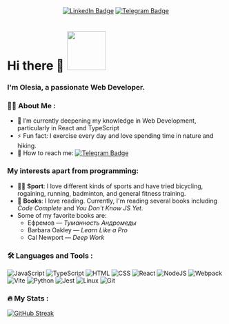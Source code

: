 <div id="badges" align="center">
  <a href="https://www.linkedin.com/in/olesia-kniazeva/"><img src="https://img.shields.io/badge/LinkedIn-blue?style=for-the-badge&logo=linkedin&logoColor=white" alt="LinkedIn Badge" target="_blank" rel="noopener"></a>
  <a href="https://t.me/Oliettani"><img src="https://img.shields.io/badge/Telegram-blue?style=for-the-badge&logo=telegram&logoColor=white" alt="Telegram Badge"></a>
</div>

# Hi there 👋 <img src="https://media.giphy.com/media/mGcNjsfWAjY5AEZNw6/giphy.gif" width=90>
### I'm Olesia, a passionate Web Developer.

### :woman_technologist: About Me :
- 🌱 I’m currently deepening my knowledge in Web Development, particularly in React and TypeScript
- ⚡️ Fun fact: I exercise every day and love spending time in nature and hiking.
- 📧 How to reach me: [![Telegram Badge](https://img.shields.io/badge/-Oliettani-blue?style=flat&logo=Telegram&logoColor=white)](https://t.me/Oliettani)

### My interests apart from programming:
- 🚴🏻 **Sport**: I love different kinds of sports and have tried bicycling, rogaining, running, badminton, and general fitness training.
- 📖 **Books**: I love reading. Currently, I'm reading several books including *Code Complete* and *You Don't Know JS Yet*.
- Some of my favorite books are:
    - Ефремов — *Туманность Андромеды*
    - Barbara Oakley — *Learn Like a Pro*
    - Cal Newport — *Deep Work*
 
### :hammer_and_wrench: Languages and Tools :
![JavaScript](https://img.shields.io/badge/JavaScript-F7DF1E?style=for-the-badge&logo=javascript&logoColor=black)
![TypeScript](https://img.shields.io/badge/TypeScript-007ACC?style=for-the-badge&logo=typescript&logoColor=white)
![HTML](https://img.shields.io/badge/HTML-E5532D?style=for-the-badge&logo=html5&logoColor=white)
![CSS](https://img.shields.io/badge/CSS-1C76B8?style=for-the-badge&logo=css3&logoColor=white)
![React](https://img.shields.io/badge/React-black?style=for-the-badge&logo=react&logoColor=%252361DAFB)
![NodeJS](https://img.shields.io/badge/node.js-6DA55F?style=for-the-badge&logo=node.js&logoColor=white)
![Webpack](https://img.shields.io/badge/webpack-%238DD6F9.svg?style=for-the-badge&logo=webpack&logoColor=black)
![Vite](https://img.shields.io/badge/vite-%23646CFF.svg?style=for-the-badge&logo=vite&logoColor=white)
![Python](https://img.shields.io/badge/Python-%23FFE873?style=for-the-badge&logo=python)
![Jest](https://img.shields.io/badge/Jest-darkred?style=for-the-badge&logo=jest&logoColor=white)
![Linux](https://img.shields.io/badge/Linux-FCC624?style=for-the-badge&logo=linux&logoColor=black)
![Git](https://img.shields.io/badge/Git-F05639?style=for-the-badge&logo=git&logoColor=white)

### :fire: My Stats :
[![GitHub Streak](https://streak-stats.demolab.com?user=OlesiaKniazeva&theme=transparent&hide_border=true&mode=weekly&fire=FF2222&dates=2C68F6&currStreakLabel=2C68F6&currStreakNum=2C68F6)](https://git.io/streak-stats)
